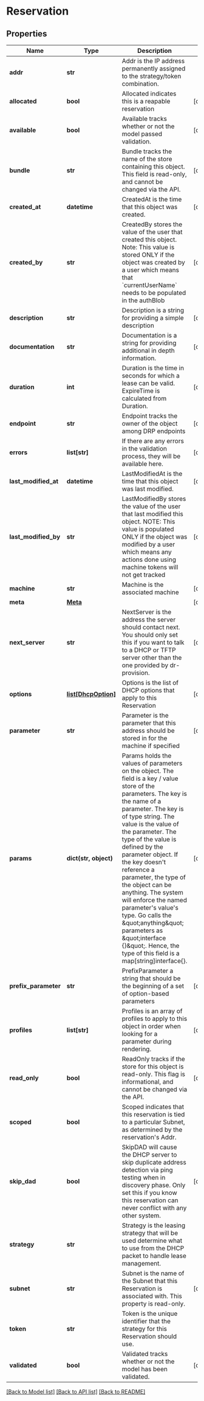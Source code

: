 # Reservation

## Properties
Name | Type | Description | Notes
------------ | ------------- | ------------- | -------------
**addr** | **str** | Addr is the IP address permanently assigned to the strategy/token combination. | 
**allocated** | **bool** | Allocated indicates this is a reapable reservation | [optional] 
**available** | **bool** | Available tracks whether or not the model passed validation. | [optional] 
**bundle** | **str** | Bundle tracks the name of the store containing this object. This field is read-only, and cannot be changed via the API. | [optional] 
**created_at** | **datetime** | CreatedAt is the time that this object was created. | [optional] 
**created_by** | **str** | CreatedBy stores the value of the user that created this object. Note: This value is stored ONLY if the object was created by a user which means that &#x60;currentUserName&#x60; needs to be populated in the authBlob | [optional] 
**description** | **str** | Description is a string for providing a simple description | [optional] 
**documentation** | **str** | Documentation is a string for providing additional in depth information. | [optional] 
**duration** | **int** | Duration is the time in seconds for which a lease can be valid. ExpireTime is calculated from Duration. | [optional] 
**endpoint** | **str** | Endpoint tracks the owner of the object among DRP endpoints | [optional] 
**errors** | **list[str]** | If there are any errors in the validation process, they will be available here. | [optional] 
**last_modified_at** | **datetime** | LastModifiedAt is the time that this object was last modified. | [optional] 
**last_modified_by** | **str** | LastModifiedBy stores the value of the user that last modified this object. NOTE: This value is populated ONLY if the object was modified by a user which means any actions done using machine tokens will not get tracked | [optional] 
**machine** | **str** | Machine is the associated machine | [optional] 
**meta** | [**Meta**](Meta.md) |  | [optional] 
**next_server** | **str** | NextServer is the address the server should contact next. You should only set this if you want to talk to a DHCP or TFTP server other than the one provided by dr-provision. | [optional] 
**options** | [**list[DhcpOption]**](DhcpOption.md) | Options is the list of DHCP options that apply to this Reservation | [optional] 
**parameter** | **str** | Parameter is the parameter that this address should be stored in for the machine if specified | [optional] 
**params** | **dict(str, object)** | Params holds the values of parameters on the object.  The field is a key / value store of the parameters. The key is the name of a parameter.  The key is of type string. The value is the value of the parameter.  The type of the value is defined by the parameter object.  If the key doesn&#39;t reference a parameter, the type of the object can be anything.  The system will enforce the named parameter&#39;s value&#39;s type.  Go calls the \&quot;anything\&quot; parameters as \&quot;interface {}\&quot;.  Hence, the type of this field is a map[string]interface{}. | [optional] 
**prefix_parameter** | **str** | PrefixParameter a string that should be the beginning of a set of option-based parameters | [optional] 
**profiles** | **list[str]** | Profiles is an array of profiles to apply to this object in order when looking for a parameter during rendering. | [optional] 
**read_only** | **bool** | ReadOnly tracks if the store for this object is read-only. This flag is informational, and cannot be changed via the API. | [optional] 
**scoped** | **bool** | Scoped indicates that this reservation is tied to a particular Subnet, as determined by the reservation&#39;s Addr. | 
**skip_dad** | **bool** | SkipDAD will cause the DHCP server to skip duplicate address detection via ping testing when in discovery phase.  Only set this if you know this reservation can never conflict with any other system. | [optional] 
**strategy** | **str** | Strategy is the leasing strategy that will be used determine what to use from the DHCP packet to handle lease management. | 
**subnet** | **str** | Subnet is the name of the Subnet that this Reservation is associated with. This property is read-only. | [optional] 
**token** | **str** | Token is the unique identifier that the strategy for this Reservation should use. | 
**validated** | **bool** | Validated tracks whether or not the model has been validated. | [optional] 

[[Back to Model list]](../README.md#documentation-for-models) [[Back to API list]](../README.md#documentation-for-api-endpoints) [[Back to README]](../README.md)


